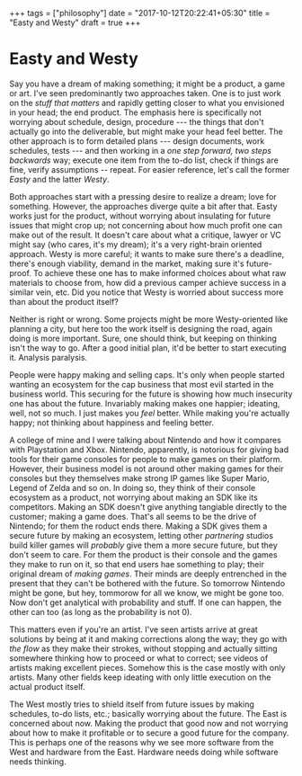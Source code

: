 +++
tags = ["philosophy"]
date = "2017-10-12T20:22:41+05:30"
title = "Easty and Westy"
draft = true
+++

Easty and Westy
======================

Say you have a dream of making something; it might be a product, a game or art.  I've seen predominantly two approaches taken.  One is to just work on the _stuff that matters_ and rapidly getting closer to what you envisioned in your head; the end product.  The emphasis here is specifically not worrying about schedule, design, procedure --- the things that don't actually go into the deliverable, but might make your head feel better.  The other approach is to form detailed plans --- design documents, work schedules, tests --- and then working in a _one step forward, two steps backwards_ way; execute one item from the to-do list, check if things are fine, verify assumptions -- repeat.  For easier reference, let's call the former _Easty_ and the latter _Westy_.

Both approaches start with a pressing desire to realize a dream; love for something.  However, the approaches diverge quite a bit after that.  Easty works just for the product, without worrying about insulating for future issues that might crop up; not concerning about how much profit one can make out of the result.  It doesn't care about what a critique, lawyer or VC might say (who cares, it's my dream); it's a very right-brain oriented approach.  Westy is more careful; it wants to make sure there's a deadline, there's enough viability, demand in the market, making sure it's future-proof.  To achieve these one has to make informed choices about what raw materials to choose from, how did a previous camper achieve success in a similar vein, etc.  Did you notice that Westy is worried about success more than about the product itself?

Neither is right or wrong.  Some projects might be more Westy-oriented like planning a city, but here too the work itself is designing the road, again doing is more important.  Sure, one should think, but keeping on thinking isn't the way to go.  After a good initial plan, it'd be better to start executing it.
Analysis paralysis.

People were happy making and selling caps.  It's only when people started wanting an ecosystem for the cap business that most evil started in the business world.  This securing for the future is showing how much insecurity one has about the future.
Invariably making makes one happier; ideating, well, not so much.  I just makes you _feel_ better.  While making you're actually happy; not thinking about happiness and feeling better.

A college of mine and I were talking about Nintendo and how it compares with Playstation and Xbox.  Nintendo, apparently, is notorious for giving bad tools for their game consoles for people to make games on their platform.  However, their business model is not around other making games for their consoles but they themselves make strong IP games like Super Mario, Legend of Zelda and so on.  In doing so, they think of their console ecosystem as a product, not worrying about making an SDK like its competitors.  Making an SDK doesn't give anything tangiable directly to the customer; making a game does.  That's all seems to be the drive of Nintendo; for them the roduct ends there.  Making a SDK gives them a secure future by making an ecosystem, letting other _partnering_ studios build killer games will _probably_ give them a more secure future, but they don't seem to care.  For them the product is their console and the games they make to run on it, so that end users hae something to play; their original dream of _making games_.  Their minds are deeply entrenched in the present that they can't be bothered with the future.  So tomorrow Nintendo might be gone, but hey, tommorow for all we know, we might be gone too.  Now don't get analytical with probability and stuff.  If one can happen, the other can too (as long as the probability is not 0).


This matters even if you're an artist.  I've seen artists arrive at great solutions by being at it and making corrections along the way; they go with _the flow_ as they make their strokes, without stopping and actually sitting somewhere thinking how to proceed or what to correct; see videos of artists making excellent pieces.  Somehow this is the case mostly with only artists.  Many other fields keep ideating with only little execution on the actual product itself.

The West mostly tries to shield itself from future issues by making schedules, to-do lists, etc.; basically worrying about the future.  The East is concerned about now.  Making the product that good now and not worrying about how to make it profitable or to secure a good future for the company.  This is perhaps one of the reasons why we see more software from the West and hardware from the East.  Hardware needs doing while software needs thinking.
